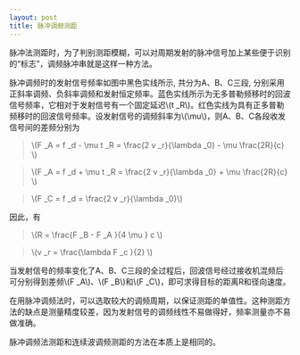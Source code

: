 ```yaml
---
layout: post
title: 脉冲调频测距
---
```


脉冲法测距时，为了判别测距模糊，可以对周期发射的脉冲信号加上某些便于识别的“标志”，调频脉冲串就是这样一种方法。

脉冲调频时的发射信号频率如图中黑色实线所示, 共分为A、B、C三段, 分别采用正斜率调频、负斜率调频和发射恒定频率。蓝色实线所示为无多普勒频移时的回波信号频率，它相对于发射信号有一个固定延迟\\(t _R\\)。红色实线为具有正多普勒频移时的回波信号频率。设发射信号的调频斜率为\\(\mu\\)，则A、B、C各段收发信号间的差频分别为

>\\(F _A = f _d - \mu t _R = \frac{2 v _r}{\lambda _0} - \mu \frac{2R}{c} \\)

>\\(F _A = f _d + \mu t _R = \frac{2 v _r}{\lambda _0} + \mu \frac{2R}{c} \\)

>\\(F _C = f _d = \frac{2 v _r}{\lambda _0}\\)

因此，有

>\\(R = \frac{F _B - F _A }{4 \mu } c \\)

>\\(v _r = \frac{\lambda F _c }{2} \\)


当发射信号的频率变化了A、B、C三段的全过程后，回波信号经过接收机混频后可分别得到差频\\(F _A\\)、\\(F _B\\)和\\(F _C\\)，即可求得目标的距离R和径向速度。

在用脉冲调频法时，可以选取较大的调频周期，以保证测距的单值性。这种测距方法的缺点是测量精度较差，因为发射信号的调频线性不易做得好，频率测量亦不易做准确。

脉冲调频法测距和连续波调频测距的方法在本质上是相同的。
